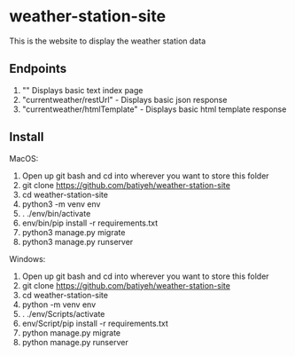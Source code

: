 # weather-station-site
This is the website to display the weather station data

## Endpoints
1. ""  Displays basic text index page
2. "currentweather/restUrl" - Displays basic json response
3. "currentweather/htmlTemplate" - Displays basic html template response

## Install 
MacOS:

1. Open up git bash and cd into wherever you want to store this folder
2. git clone https://github.com/batiyeh/weather-station-site
3. cd weather-station-site
4. python3 -m venv env
5. . ./env/bin/activate
6. env/bin/pip install -r requirements.txt
7. python3 manage.py migrate
8. python3 manage.py runserver

Windows: 

1. Open up git bash and cd into wherever you want to store this folder
2. git clone https://github.com/batiyeh/weather-station-site
3. cd weather-station-site
4. python -m venv env
5. . ./env/Scripts/activate
6. env/Script/pip install -r requirements.txt
7. python manage.py migrate
8. python manage.py runserver

